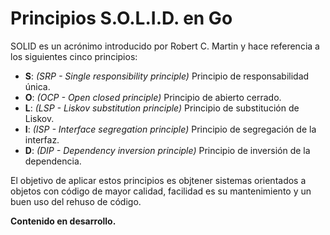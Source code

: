 # Principios S.O.L.I.D. en Go

SOLID es un acrónimo introducido por Robert C. Martin y hace referencia a los siguientes cinco principios:

- **S**: *(SRP - Single responsibility principle)* Principio de responsabilidad única.
- **O**: *(OCP - Open closed principle)* Principio de abierto cerrado.
- **L**: *(LSP - Liskov substitution principle)* Principio de substitución de Liskov.
- **I**: *(ISP - Interface segregation principle)* Principio de segregación de la interfaz.
- **D**: *(DIP - Dependency inversion principle)* Principio de inversión de la dependencia.

El objetivo de aplicar estos principios es objtener sistemas orientados a objetos con código de mayor calidad, facilidad es su mantenimiento y un buen uso del rehuso de código.

**Contenido en desarrollo.**
